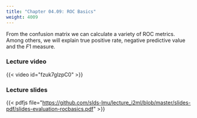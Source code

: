 ```yaml
---
title: "Chapter 04.09: ROC Basics"
weight: 4009
---
```

From the confusion matrix we can calculate a variety of ROC metrics. Among others, we will explain true positive rate, negative predictive value and the $F1$ measure.

<!--more-->

### Lecture video

{{< video id="fzuk7glzpC0" >}}

### Lecture slides

{{< pdfjs file="https://github.com/slds-lmu/lecture_i2ml/blob/master/slides-pdf/slides-evaluation-rocbasics.pdf" >}}
